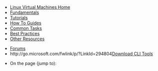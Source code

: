 <div class="left-nav">
<div class="static-nav">
<ul>
<li><a href="/en-us/manage/linux/">Linux Virtual Machines Home</a></li>
<li><a href="/en-us/manage/linux/fundamentals/">Fundamentals</a></li>
<li><a href="/en-us/manage/linux/tutorials/">Tutorials</a></li>
<li><a href="/en-us/manage/linux/how-to-guides/">How To Guides</a></li>
<li><a href="/en-us/manage/linux/common-tasks/">Common Tasks</a></li>
<li><a href="/en-us/manage/linux/best-practices/">Best Practices</a></li>
<li><a href="/en-us/manage/linux/other-resources/">Other Resources</a></li>
</ul>
<ul class="links">
<li class="forum"><a href="http://go.microsoft.com/fwlink/p/?LinkId=291339">Forums</a></li>
<li class="link">http://go.microsoft.com/fwlink/p/?LinkId=294804<a href="">Download CLI Tools</a></li>
</div>
<div class="floating-nav jump-to">
<ul>
<li>On the page (jump to):</li>
</ul>
</div>
</div>
